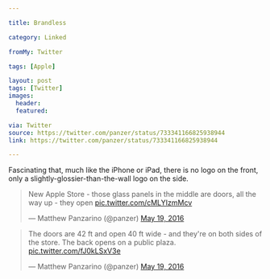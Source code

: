 ```yaml
---

title: Brandless

category: Linked

fromMy: Twitter

tags: [Apple]

layout: post
tags: [Twitter]
images:
  header:
  featured:

via: Twitter
source: https://twitter.com/panzer/status/733341166825938944
link: https://twitter.com/panzer/status/733341166825938944

---
```

Fascinating that, much like the iPhone or iPad, there is no logo on the front, only a slightly-glossier-than-the-wall logo on the side.

<!-- more -->  

<blockquote class="twitter-tweet tw-align-center" data-lang="en"><p lang="en" dir="ltr">New Apple Store - those glass panels in the middle are doors, all the way up - they open <a href="https://t.co/cMLYIzmMcv">pic.twitter.com/cMLYIzmMcv</a></p>&mdash; Matthew Panzarino (@panzer) <a href="https://twitter.com/panzer/status/733341166825938944">May 19, 2016</a></blockquote> <script async src="//platform.twitter.com/widgets.js" charset="utf-8"></script>

<blockquote class="twitter-tweet tw-align-center" data-lang="en"><p lang="en" dir="ltr">The doors are 42 ft and open 40 ft wide - and they&#39;re on both sides of the store. The back opens on a public plaza. <a href="https://t.co/fJ0kLSxV3e">pic.twitter.com/fJ0kLSxV3e</a></p>&mdash; Matthew Panzarino (@panzer) <a href="https://twitter.com/panzer/status/733345043180703744">May 19, 2016</a></blockquote> <script async src="//platform.twitter.com/widgets.js" charset="utf-8"></script>